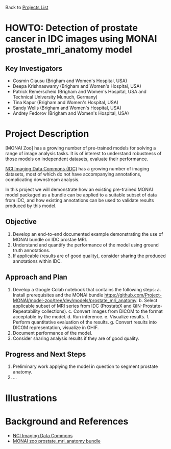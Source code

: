 Back to [Projects List](../../README.md#ProjectsList)

# HOWTO: Detection of prostate cancer in IDC images using MONAI prostate_mri_anatomy model

## Key Investigators

- Cosmin Ciausu (Brigham and Women's Hospital, USA)
- Deepa Krishnaswamy (Brigham and Women's Hospital, USA)
- Patrick Remerscheid (Brigham and Women's Hospital, USA and Technical University Munuch, Germany)
- Tina Kapur (Brigham and Women's Hospital, USA)
- Sandy Wells (Brigham and Women's Hospital, USA)
- Andrey Fedorov (Brigham and Women's Hospital, USA)

# Project Description

[MONAI Zoo] has a growing number of pre-trained models for solving a range of image analysis tasks. It is of interest to understand robustness of those models on independent datasets, evaluate their performance.

[NCI Imaging Data Commons (IDC)]() has a growing number of imaging datasets, most of which do not have accompanying annotations, complicating downstream analysis. 

In this project we will demonstrate how an existing pre-trained MONAI model packaged as a bundle can be applied to a suitable subset of data from IDC, and how existing annotations can be used to validate results produced by this model.

## Objective

<!-- Describe here WHAT you would like to achieve (what you will have as end result). -->
1. Develop an end-to-end documented example demonstrating the use of MONAI bundle on IDC prostae MRI.
1. Understand and quantify the performance of the model using ground truth annotations.
1. If applicable (results are of good quality), consider sharing the produced annotations within IDC.

## Approach and Plan

<!-- Describe here HOW you would like to achieve the objectives stated above. -->

1. Develop a Google Colab notebook that contains the following steps:
  a. Install prerequisites and the MONAI bundle https://github.com/Project-MONAI/model-zoo/tree/dev/models/prostate_mri_anatomy.
  b. Select applicable subset of MRI series from IDC (ProstateX and QIN-Prostate-Repeatability collections).
  c. Convert images from DICOM to the format acceptable by the model.
  d. Run inference.
  e. Visualize results.
  f. Perform quantitative evaluation of the results.
  g. Convert results into DICOM representation, visualize in OHIF.
2. Document performance of the model.
3. Consider sharing analysis results if they are of good quality.

## Progress and Next Steps

<!-- Update this section as you make progress, describing of what you have ACTUALLY DONE. If there are specific steps that you could not complete then you can describe them here, too. -->

1. Preliminary work applying the model in question to segment prostate anatomy.
1. ...

# Illustrations

<!-- Add pictures and links to videos that demonstrate what has been accomplished.
![Description of picture](Example2.jpg)
![Some more images](Example2.jpg)
-->

# Background and References

- [NCI Imaging Data Commons](ttps://portal.imaging.datacommons.cancer.gov/)
- [MONAI zoo prostate_mri_anatomy bundle](https://github.com/Project-MONAI/model-zoo/tree/dev/models/prostate_mri_anatomy)
